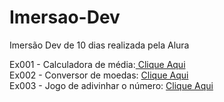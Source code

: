 # Imersao-Dev
Imersão Dev de 10 dias realizada pela Alura

Ex001 - Calculadora de média:<a href="https://arawns1.github.io/Imersao-Dev/Aula01/Ex001/index.html"> Clique Aqui</a> <br>
Ex002 - Conversor de moedas: <a href="https://arawns1.github.io/Imersao-Dev/Aula02/Index.html"> Clique Aqui</a> <br>
Ex003 - Jogo de adivinhar o número: <a href="https://arawns1.github.io/Imersao-Dev/Aula03/index.html"> Clique Aqui</a> <br>
